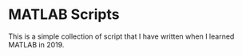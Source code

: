 # MATLAB Scripts
This is a simple collection of script that I have written when I learned MATLAB in 2019.
